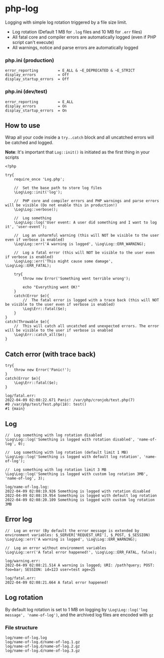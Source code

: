 # php-log
Logging with simple log rotation triggered by a file size limit.
- Log rotation (Default 1 MB for `.log` files and 10 MB for `.err` files)
- All fatal core and compiler errors are automatically logged (even if PHP script can't execute)
- All warnings, notice and parse errors are automatically logged

### php.ini (production)
```
error_reporting         = E_ALL & ~E_DEPRECATED & ~E_STRICT
display_errors          = Off
display_startup_errors  = Off
```

### php.ini (dev/test)
```
error_reporting         = E_ALL
display_errors          = On
display_startup_errors  = On
```

## How to use
Wrap all your code inside a `try..catch` block and all uncatched errors will be catched and logged.

**Note**: It's important that `Log::init()` is initiated as the first thing in your scripts
```
<?php

try{
	require_once 'Log.php';
	
	//  Set the base path to store log files
	\Log\Log::init('log');
	
	//  PHP core and compiler errors and PHP warnings and parse errors will be visible (Do not enable this in production!)
	\Log\Log::verbose();
	
	//  Log something
	\Log\Log::log('User event: A user did something and I want to log it', 'user-event');
	
	//  Log an unharmful warning (this will NOT be visible to the user even if verbose is enabled)
	\Log\Log::err('A warning is logged', \Log\Log::ERR_WARNING);
	
	//  Log a fatal error (this will NOT be visible to the user even if verbose is enabled)
	\Log\Log::err('This might cause some damage', \Log\Log::ERR_FATAL);
	
	try{
		throw new Error('Something went terrible wrong');
		
		echo "Everything went OK!"
	}
	catch(Error $e){
		//  The fatal error is logged with a trace back (this will NOT be visible to the user even if verbose is enabled)
		\Log\Err::fatal($e);
	}
}
catch(Throwable $e){
	//  This will catch all uncatched and unexpected errors. The error will be visible to the user if verbose is enabled
	\Log\Err::catch_all($e);
}
```

## Catch error (with trace back)
```
try{
	throw new Error('Panic!');
}
catch(Error $e){
	\Log\Err::fatal($e);
}
```

```
log/fatal.err:
2022-04-09 02:08:22.671 Panic! /var/php/cronjob/test.php(7)
#0 /var/php/test/Test.php(18): test()
#1 {main}
```

## Log
```
//  Log something with log rotation disabled
\Log\Log::log('Something is logged with rotation disabled', 'name-of-log', 0);

//  Log something with log rotation (default limit 1 MB)
\Log\Log::log('Something is logged with default log rotation', 'name-of-log');

//  Log something with log rotation limit 3 MB
\Log\Log::log('Something is logged with custom log rotation 3MB', 'name-of-log', 3);
```

```
log/name-of-log.log:
2022-04-09 02:08:19.926 Something is logged with rotation disabled
2022-04-09 02:08:19.954 Something is logged with default log rotation
2022-04-09 02:08:20.109 Something is logged with custom log rotation 3MB
```

## Error log
```
//  Log an error (By default the error message is extended by environment variables: $_SERVER['REQUEST_URI'], $_POST, $_SESSION)
\Log\Log::err('A warning is logged', \Log\Log::ERR_WARNING);

//  Log an error without environment variables
\Log\Log::err('A fatal error happened!', \Log\Log::ERR_FATAL, false);
```

```
log/warning.err:
2022-04-09 02:08:21.514 A warning is logged; URI: /path?query; POST: foo=bar; SESSION: id=123 user=test age=25
```

```
log/fatal.err:
2022-04-09 02:08:21.664 A fatal error happened!
```

## Log rotation
By default log rotation is set to 1 MB on logging by `\Log\Log::log('log message', 'name-of-log')`, and the archived log files are encoded with `gz`

### File structure
```
log/name-of-log.log
log/name-of-log.d/name-of-log.1.gz
log/name-of-log.d/name-of-log.2.gz
log/name-of-log.d/name-of-log.3.gz
```